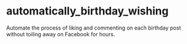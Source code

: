 # automatically_birthday_wishing
 Automate the process of liking and commenting on each birthday post without toiling away on Facebook for hours.
